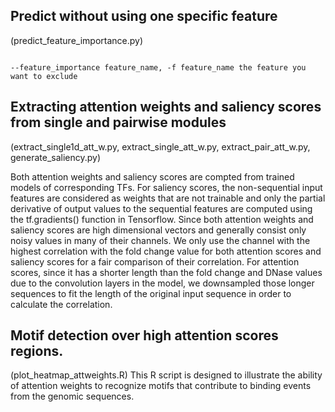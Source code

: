## Predict without using one specific feature

(predict_feature_importance.py)

```

--feature_importance feature_name, -f feature_name the feature you want to exclude

```




## Extracting attention weights and saliency scores from single and pairwise modules

(extract_single1d_att_w.py, extract_single_att_w.py, extract_pair_att_w.py, generate_saliency.py)

Both attention weights and saliency scores are compted from trained models of corresponding TFs. For
saliency scores, the non-sequential input features are considered as weights that are not trainable and only the
partial derivative of output values to the sequential features are computed using the tf.gradients() function in
Tensorflow. Since both attention weights and saliency scores are high dimensional vectors and generally consist
only noisy values in many of their channels. We only use the channel with the highest correlation with the
fold change value for both attention scores and saliency scores for a fair comparison of their correlation. For
attention scores, since it has a shorter length than the fold change and DNase values due to the convolution
layers in the model, we downsampled those longer sequences to fit the length of the original input sequence
in order to calculate the correlation.


## Motif detection over high attention scores regions.
(plot_heatmap_attweights.R)
This R script is designed to illustrate the ability of attention weights to recognize motifs that contribute to
binding events from the genomic sequences.